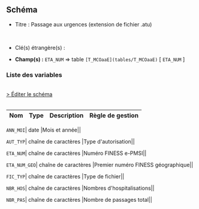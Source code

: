 ## Schéma


- Titre : Passage aux urgences (extension de fichier .atu) 
<br />



- Clé(s) étrangère(s) : <br />

- **Champ(s) :** `ETA_NUM`
  => table `[T_MCOaaE](tables/T_MCOaaE)` [ `ETA_NUM` ]<br />

 
### Liste des variables
<br />
<div>
    <a href="https://gitlab.com/healthdatahub/applications-du-hdh/schema-snds/-/tree/master/schemas/T_SUPaaATU/T_SUPaaATU.json"
       target="_blank" rel="noopener noreferrer">> Éditer le schéma</a>
</div>
<br />

Nom | Type | Description | Règle de gestion
-|-|-|-



`ANN_MOI`| date |Mois et année||

`AUT_TYP`| chaîne de caractères |Type d'autorisation||

`ETA_NUM`| chaîne de caractères |Numéro FINESS e-PMSI||

`ETA_NUM_GEO`| chaîne de caractères |Premier numéro FINESS géographique||

`FIC_TYP`| chaîne de caractères |Type de fichier||

`NBR_HOS`| chaîne de caractères |Nombres d'hospitalisations||

`NBR_PAS`| chaîne de caractères |Nombre de passages total||

